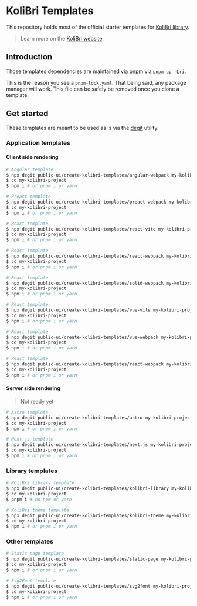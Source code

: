 <!-- <p>
  <img width="100%" src="https://raw.githubusercontent.com/public-ui/create-kolibri-templates/master/banner.png" alt="Solid Vite Templates">
</p> -->

# KoliBri Templates

This repository holds most of the official starter templates for [KoliBri library](https://github.com/public-ui/kolibri).

> Learn more on the [KoliBri website](https://public-ui.github.io/en/).

## Introduction

Those templates dependencies are maintained via [pnpm](https://pnpm.io) via `pnpm up -Lri`.

This is the reason you see a `pnpm-lock.yaml`. That being said, any package manager will work. This file can be safely be removed once you clone a template.

## Get started

These templates are meant to be used as is via the [degit](https://github.com/Rich-Harris/degit) utility.

### Application templates

#### Client side rendering

```bash
# Angular template
$ npx degit public-ui/create-kolibri-templates/angular-webpack my-kolibri-project
$ cd my-kolibri-project
$ npm i # or pnpm i or yarn
```

```bash
# Preact template
$ npx degit public-ui/create-kolibri-templates/preact-webpack my-kolibri-project
$ cd my-kolibri-project
$ npm i # or pnpm i or yarn
```

```bash
# React template
$ npx degit public-ui/create-kolibri-templates/react-vite my-kolibri-project
$ cd my-kolibri-project
$ npm i # or pnpm i or yarn
```

```bash
# React template
$ npx degit public-ui/create-kolibri-templates/react-webpack my-kolibri-project
$ cd my-kolibri-project
$ npm i # or pnpm i or yarn
```

```bash
# React template
$ npx degit public-ui/create-kolibri-templates/solid-webpack my-kolibri-project
$ cd my-kolibri-project
$ npm i # or pnpm i or yarn
```

```bash
# React template
$ npx degit public-ui/create-kolibri-templates/vue-vite my-kolibri-project
$ cd my-kolibri-project
$ npm i # or pnpm i or yarn
```

```bash
# React template
$ npx degit public-ui/create-kolibri-templates/vue-webpack my-kolibri-project
$ cd my-kolibri-project
$ npm i # or pnpm i or yarn
```

```bash
# React template
$ npx degit public-ui/create-kolibri-templates/react-webpack my-kolibri-project
$ cd my-kolibri-project
$ npm i # or pnpm i or yarn
```

#### Server side rendering

> Not ready yet

```bash
# Astro template
$ npx degit public-ui/create-kolibri-templates/astro my-kolibri-project
$ cd my-kolibri-project
$ npm i # or pnpm i or yarn
```

```bash
# Next.js template
$ npx degit public-ui/create-kolibri-templates/next.js my-kolibri-project
$ cd my-kolibri-project
$ npm i # or pnpm i or yarn
```

### Library templates

```bash
# KoliBri library template
$ npx degit public-ui/create-kolibri-templates/kolibri-library my-kolibri-project
$ cd my-kolibri-project
$ pnpm i # no npm or yarn
```

```bash
# KoliBri theme template
$ npx degit public-ui/create-kolibri-templates/kolibri-theme my-kolibri-project
$ cd my-kolibri-project
$ npm i # or pnpm i or yarn
```

### Other templates

```bash
# Static page template
$ npx degit public-ui/create-kolibri-templates/static-page my-kolibri-project
$ cd my-kolibri-project
$ npm i # or pnpm i or yarn
```

```bash
# Svg2Font template
$ npx degit public-ui/create-kolibri-templates/svg2font my-kolibri-project
$ cd my-kolibri-project
$ npm i # or pnpm i or yarn
```
